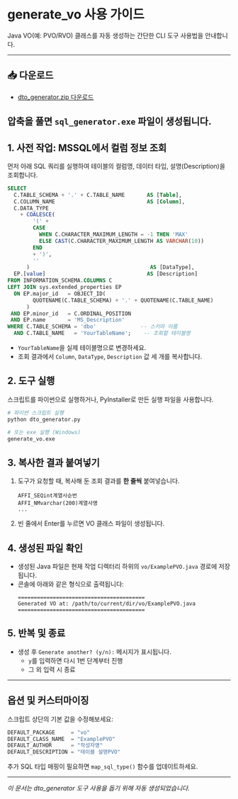 # generate_vo 사용 가이드

Java VO(예: PVO/RVO) 클래스를 자동 생성하는 간단한 CLI 도구 사용법을 안내합니다.

---

## 📥 다운로드

- [dto_generator.zip 다운로드](https://github.com/keunoh/intelligence/releases/download/v2.2.1/dto_generator.zip)

압축을 풀면 `sql_generator.exe` 파일이 생성됩니다.
---

## 1. 사전 작업: MSSQL에서 컬럼 정보 조회

먼저 아래 SQL 쿼리를 실행하여 테이블의 컬럼명, 데이터 타입, 설명(Description)을 조회합니다.

```sql
SELECT
  C.TABLE_SCHEMA + '.' + C.TABLE_NAME       AS [Table],
  C.COLUMN_NAME                             AS [Column],
  C.DATA_TYPE
    + COALESCE(
        '(' +
        CASE
          WHEN C.CHARACTER_MAXIMUM_LENGTH = -1 THEN 'MAX'
          ELSE CAST(C.CHARACTER_MAXIMUM_LENGTH AS VARCHAR(10))
        END
        + ')',
        ''
      )                                      AS [DataType],
  EP.[value]                                AS [Description]
FROM INFORMATION_SCHEMA.COLUMNS C
LEFT JOIN sys.extended_properties EP
  ON EP.major_id   = OBJECT_ID(
        QUOTENAME(C.TABLE_SCHEMA) + '.' + QUOTENAME(C.TABLE_NAME)
      )
 AND EP.minor_id   = C.ORDINAL_POSITION
 AND EP.name       = 'MS_Description'
WHERE C.TABLE_SCHEMA = 'dbo'              -- 스키마 이름
  AND C.TABLE_NAME   = 'YourTableName';    -- 조회할 테이블명
```

- `YourTableName`을 실제 테이블명으로 변경하세요.
- 조회 결과에서 `Column`, `DataType`, `Description` 값 세 개를 복사합니다.

## 2. 도구 실행

스크립트를 파이썬으로 실행하거나, PyInstaller로 만든 실행 파일을 사용합니다.

```bash
# 파이썬 스크립트 실행
python dto_generator.py

# 또는 exe 실행 (Windows)
generate_vo.exe
```

## 3. 복사한 결과 붙여넣기

1. 도구가 요청할 때, 복사해 둔 조회 결과를 **한 줄씩** 붙여넣습니다.
   ```text
   AFFI_SEQint계열사순번
   AFFI_NMvarchar(200)계열사명
   ...
   ```
2. 빈 줄에서 Enter를 누르면 VO 클래스 파일이 생성됩니다.

## 4. 생성된 파일 확인

- 생성된 Java 파일은 현재 작업 디렉터리 하위의 `vo/ExamplePVO.java` 경로에 저장됩니다.
- 콘솔에 아래와 같은 형식으로 출력됩니다:
  ```text
  ========================================
  Generated VO at: /path/to/current/dir/vo/ExamplePVO.java
  ========================================
  ```

## 5. 반복 및 종료

- 생성 후 `Generate another? (y/n):` 메시지가 표시됩니다.
  - `y`를 입력하면 다시 1번 단계부터 진행
  - 그 외 입력 시 종료

---

## 옵션 및 커스터마이징

스크립트 상단의 기본 값을 수정해보세요:

```python
DEFAULT_PACKAGE     = "vo"
DEFAULT_CLASS_NAME  = "ExamplePVO"
DEFAULT_AUTHOR      = "작성자명"
DEFAULT_DESCRIPTION = "테이블 설명PVO"
```

추가 SQL 타입 매핑이 필요하면 `map_sql_type()` 함수를 업데이트하세요.

---

*이 문서는 dto_generator 도구 사용을 돕기 위해 자동 생성되었습니다.*

